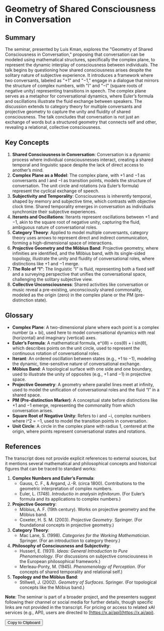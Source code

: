 # Geometry of Shared Consciousness in Conversation

## Summary
The seminar, presented by Luis Kman, explores the "Geometry of Shared Consciousness in Conversation," proposing that conversation can be modeled using mathematical structures, specifically the complex plane, to represent the dynamic interplay of consciousness between individuals. The talk begins by questioning how shared consciousness arises despite the solitary nature of subjective experience. It introduces a framework where two conversants, labeled as "+1" and "−1," engage in a dialogue that mirrors the structure of complex numbers, with "I" and "−I" (square roots of negative unity) representing transitions in speech. The complex plane serves as a metaphor for conversational dynamics, where Euler’s formula and oscillations illustrate the fluid exchange between speakers. The discussion extends to category theory for multiple conversants and projective geometry to capture the unity and fluidity of shared consciousness. The talk concludes that conversation is not just an exchange of words but a structured geometry that connects self and other, revealing a relational, collective consciousness.

## Key Concepts
1. **Shared Consciousness in Conversation**: Conversation is a dynamic process where individual consciousnesses interact, creating a shared temporal and linguistic space despite the lack of direct access to another’s mind.
2. **Complex Plane as a Model**: The complex plane, with +1 and −1 as conversants and I and −I as transition points, models the structure of conversation. The unit circle and rotations (via Euler’s formula) represent the cyclical exchange of speech.
3. **Subjectivity and Temporality**: Consciousness is inherently temporal, shaped by memory and subjective time, which contrasts with objective clock time. Shared temporality emerges in conversation as individuals synchronize their subjective experiences.
4. **Iterants and Oscillations**: Iterants represent oscillations between +1 and −1, akin to the square root of negative unity, capturing the fluid, ambiguous nature of conversational roles.
5. **Category Theory**: Applied to model multiple conversants, category theory uses arrows to represent direct and indirect communication, forming a high-dimensional space of interactions.
6. **Projective Geometry and the Möbius Band**: Projective geometry, where infinities are identified, and the Möbius band, with its single-sided topology, illustrate the unity and fluidity of conversational roles, where distinctions like +1 and −1 merge.
7. **The Role of “I”**: The linguistic “I” is fluid, representing both a fixed self and a surveying perspective that unifies the conversational space, challenging the solitary subjective view.
8. **Collective Unconsciousness**: Shared activities like conversation or music reveal a pre-existing, unconsciously shared commonality, modeled as the origin (zero) in the complex plane or the PM (pre-distinction state).

## Glossary
- **Complex Plane**: A two-dimensional plane where each point is a complex number (a + bi), used here to model conversational dynamics with real (horizontal) and imaginary (vertical) axes.
- **Euler’s Formula**: A mathematical formula, e^(iθ) = cos(θ) + i sin(θ), which describes points on the unit circle, used to represent the continuous rotation of conversational roles.
- **Iterant**: An ordered oscillation between states (e.g., +1 to −1), modeling the dynamic, time-sensitive nature of conversational exchange.
- **Möbius Band**: A topological surface with one side and one boundary, used to illustrate the unity of opposites (e.g., +1 and −1) in projective space.
- **Projective Geometry**: A geometry where parallel lines meet at infinity, used to model the unification of conversational roles and the fluid “I” in a shared space.
- **PM (Pre-distinction Marker)**: A conceptual state before distinctions like +1 and −1 emerge, representing the commonality from which conversation arises.
- **Square Root of Negative Unity**: Refers to i and −i, complex numbers where i^2 = −1, used to model the transition points in conversation.
- **Unit Circle**: A circle in the complex plane with radius 1, centered at the origin, where points represent conversational states and rotations.

## References
The transcript does not provide explicit references to external sources, but it mentions several mathematical and philosophical concepts and historical figures that can be traced to standard works:
1. **Complex Numbers and Euler’s Formula**:
   - Gauss, C. F., & Argand, J.-R. (circa 1800). Contributions to the geometric interpretation of complex numbers.
   - Euler, L. (1748). *Introductio in analysin infinitorum*. (For Euler’s formula and its applications to complex numbers.)
2. **Projective Geometry**:
   - Möbius, A. F. (19th century). Works on projective geometry and the Möbius band.
   - Coxeter, H. S. M. (2003). *Projective Geometry*. Springer. (For foundational concepts in projective geometry.)
3. **Category Theory**:
   - Mac Lane, S. (1998). *Categories for the Working Mathematician*. Springer. (For an introduction to category theory.)
4. **Philosophy of Consciousness and Subjectivity**:
   - Husserl, E. (1931). *Ideas: General Introduction to Pure Phenomenology*. (For discussions on subjective consciousness in the European philosophical framework.)
   - Merleau-Ponty, M. (1945). *Phenomenology of Perception*. (For concepts of shared temporality and relational self.)
5. **Topology and the Möbius Band**:
   - Stillwell, J. (2002). *Geometry of Surfaces*. Springer. (For topological concepts like the Möbius band.)

**Note**: The seminar is part of a broader project, and the presenters suggest following their channel or social media for further details, though specific links are not provided in the transcript. For pricing or access to related xAI services (e.g., API), users are directed to [https://x.ai/api](https://x.ai/api).

<button onclick="navigator.clipboard.writeText(document.querySelector('pre').innerText)">Copy to Clipboard</button>

